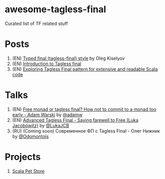 # awesome-tagless-final
Curated list of TF related stuff

# Posts

1. (EN) [Typed final (tagless-final) style](http://okmij.org/ftp/tagless-final/index.html) by Oleg Kiselyov
1. (EN) [Introduction to Tagless final](https://www.beyondthelines.net/programming/introduction-to-tagless-final/)
1. (EN) [Exploring Tagless Final pattern for extensive and readable Scala code](https://blog.scalac.io/exploring-tagless-final.html)

# Talks

1. (EN) [Free monad or tagless final? How not to commit to a monad too early - Adam Warski](https://www.youtube.com/watch?v=IhVdU4Xiz2U) by [@adamw](https://github.com/adamw)
1. (EN) [Advanced Tagless Final - Saying farewell to Free (Luka Jacobowitz)](https://www.youtube.com/watch?v=E9iRYNuTIYA) by [@LukaJCB](https://github.com/LukaJCB)
1. (RU) (Coming soon) Современное ФП с Tagless Final - Олег Нижник by [@Odomontois](https://github.com/Odomontois)

# Projects

1. [Scala Pet Store](https://github.com/pauljamescleary/scala-pet-store)
